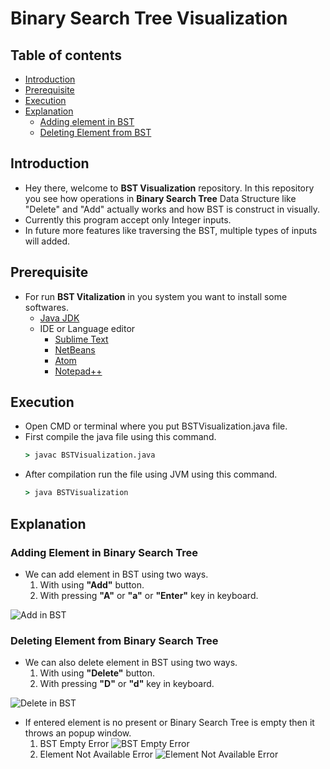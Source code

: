 
# Binary Search Tree Visualization

## Table of contents
* [Introduction](#introduction)
* [Prerequisite](#prerequisite)
* [Execution](#execution)
* [Explanation](#explanation)
	* [Adding element in BST](#adding-element-in-binary-search-tree)
	* [Deleting Element from BST](#deleting-element-from-binary-search-tree)

## Introduction
- Hey there, welcome to **BST Visualization** repository. In this repository you see how operations in **Binary Search Tree** Data Structure like "Delete" and "Add" actually works and how BST is construct in visually.
- Currently this program accept only Integer inputs.
- In future more features like traversing the BST, multiple types of inputs will added.

## Prerequisite 
-   For run **BST Vitalization** in you system you want to install some softwares.
	 - [Java JDK ](https://www.oracle.com/in/java/technologies/javase-downloads.html "Java JDK") 	
	 - IDE or Language editor
		 - [Sublime Text](https://www.sublimetext.com/ "Sublime Text") 
		 - [NetBeans](https://netbeans.org/ "NetBeans IDE")
		 - [Atom](https://atom.io/ "Atom")
		 - [Notepad++](https://notepad-plus-plus.org/downloads/ "Notepad++")

## Execution
- Open CMD or terminal where you put BSTVisualization.java file.
- First compile the java file using this command.
	```cmd
	> javac BSTVisualization.java
	```
- After compilation run the file using JVM using this command.
	```cmd
	> java BSTVisualization
	```

## Explanation
### Adding Element in Binary Search Tree
- We can add element in BST using two ways.
	1. With using **"Add"** button.
	2. With pressing **"A"** or **"a"** or **"Enter"** key in keyboard.
	
![Add in BST](https://user-images.githubusercontent.com/55116730/100859012-b9bf1f00-34b4-11eb-85e4-f7507491ef82.gif "Adding Element in BST")

### Deleting Element from Binary Search Tree
- We can also delete element in BST using two ways.
	1. With using **"Delete"** button.
	2. With pressing **"D"** or **"d"** key in keyboard.

![Delete in BST](https://user-images.githubusercontent.com/55116730/100859006-b7f55b80-34b4-11eb-964d-068eccc128ba.gif)
- If entered element is no present or Binary Search Tree is empty then it throws an popup window.
	1. BST Empty Error
![BST Empty Error](https://user-images.githubusercontent.com/55116730/100862763-964aa300-34b9-11eb-9a8a-43e910bca150.png "BST Empty Error")
	2. Element Not Available Error
![Element Not Available Error](https://user-images.githubusercontent.com/55116730/100862468-33590c00-34b9-11eb-87d9-bb3b91436ab4.png "Element Not Available Error")